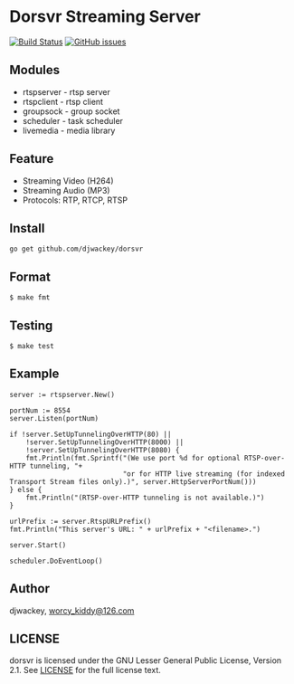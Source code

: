 Dorsvr Streaming Server
=======================

[![Build Status](https://travis-ci.org/djwackey/dorsvr.svg?branch=master)](https://travis-ci.org/djwackey/dorsvr) [![GitHub issues](https://img.shields.io/github/issues/djwackey/dorsvr.svg)](https://github.com/djwackey/dorsvr/issues)
## Modules
 * rtspserver - rtsp server
 * rtspclient - rtsp client
 * groupsock  - group socket
 * scheduler  - task scheduler
 * livemedia  - media library

## Feature
 * Streaming Video (H264)
 * Streaming Audio (MP3)
 * Protocols: RTP, RTCP, RTSP

## Install
    go get github.com/djwackey/dorsvr

## Format
    $ make fmt

## Testing
    $ make test

## Example
```golang
server := rtspserver.New()

portNum := 8554
server.Listen(portNum)

if !server.SetUpTunnelingOverHTTP(80) ||
    !server.SetUpTunnelingOverHTTP(8000) ||
    !server.SetUpTunnelingOverHTTP(8080) {
    fmt.Println(fmt.Sprintf("(We use port %d for optional RTSP-over-HTTP tunneling, "+
                            "or for HTTP live streaming (for indexed Transport Stream files only).)", server.HttpServerPortNum()))
} else {
    fmt.Println("(RTSP-over-HTTP tunneling is not available.)")
}

urlPrefix := server.RtspURLPrefix()
fmt.Println("This server's URL: " + urlPrefix + "<filename>.")

server.Start()

scheduler.DoEventLoop()
```
## Author
djwackey, worcy_kiddy@126.com

## LICENSE
dorsvr is licensed under the GNU Lesser General Public License, Version 2.1. See [LICENSE](https://github.com/djwackey/dorsvr/blob/master/LICENSE) for the full license text.
